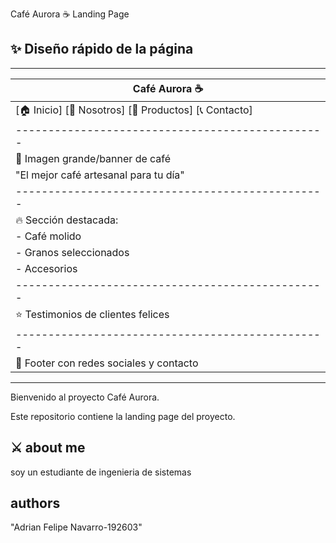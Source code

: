 Café Aurora ☕
Landing Page

## ✨ Diseño rápido de la página

 -------------------------------------------------
|                   Café Aurora ☕                |
|------------------------------------------------|
|  [🏠 Inicio]  [📖 Nosotros]  [🛒 Productos]  [📞 Contacto] |
|------------------------------------------------|
|   🌄 Imagen grande/banner de café               |
|   "El mejor café artesanal para tu día"         |
|------------------------------------------------|
|   🔥 Sección destacada:                         |
|     - Café molido                               |
|     - Granos seleccionados                      |
|     - Accesorios                                |
|------------------------------------------------|
|   ⭐ Testimonios de clientes felices             |
|------------------------------------------------|
|   📩 Footer con redes sociales y contacto       |
 ------------------------------------------------



Bienvenido al proyecto Café Aurora.

Este repositorio contiene la landing page del proyecto.


## ⚔️ about me 
soy un estudiante de ingenieria de sistemas 

## authors 

"Adrian Felipe Navarro-192603" 


